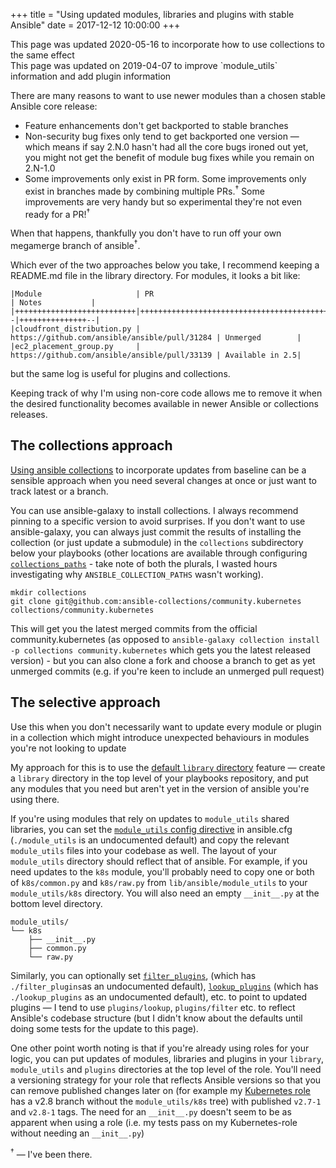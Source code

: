 +++
title = "Using updated modules, libraries and plugins with stable Ansible"
date = 2017-12-12 10:00:00
+++
<div class="alert alert-info"><span class="glyphicon glyphicon-info-sign"></span>
This page was updated 2020-05-16 to incorporate how to use collections to the
same effect
</div>

<div class="alert alert-info"><span class="glyphicon glyphicon-info-sign"></span>
This page was updated on 2019-04-07 to improve `module_utils` information and
add plugin information</div>

There are many reasons to want to use newer modules than a chosen
stable Ansible core release:

* Feature enhancements don't get backported to stable branches
* Non-security bug fixes only tend to get backported one version &mdash;
  which means if say 2.N.0 hasn't had all the core bugs ironed out yet,
  you might not get the benefit of module bug fixes while you remain on
  2.N-1.0
* Some improvements only exist in PR form. Some improvements only exist
  in branches made by combining multiple PRs.<sup>&dagger;</sup> Some improvements are very
  handy but so experimental they're not even ready for a PR!<sup>&dagger;</sup>

When that happens, thankfully you don't have to run off your own megamerge
branch of ansible<sup>&dagger;</sup>. 

Which ever of the two approaches below you take, I recommend keeping
a README.md file in the library directory. For modules, it looks a bit like:

```
|Module                     | PR                                            | Notes           |
|+++++++++++++++++++++++++++|+++++++++++++++++++++++++++++++++++++++++++++--|+++++++++++++++--|
|cloudfront_distribution.py | https://github.com/ansible/ansible/pull/31284 | Unmerged        |
|ec2_placement_group.py     | https://github.com/ansible/ansible/pull/33139 | Available in 2.5|
```
but the same log is useful for plugins and collections.

Keeping track of why I'm using non-core code allows me to remove it when the desired functionality
becomes available in newer Ansible or collections releases.

## The collections approach

[Using ansible collections](https://docs.ansible.com/ansible/latest/user_guide/collections_using.html)
to incorporate updates from baseline can be a sensible approach when you need
several changes at once or just want to track latest or a branch.

You can use ansible-galaxy to install collections. I always recommend pinning to
a specific version to avoid surprises. If you don't want to use ansible-galaxy,
you can always just commit the results of installing
the collection (or just update a submodule) in the `collections` subdirectory
below your playbooks (other locations are available through configuring
[`collections_paths`](https://docs.ansible.com/ansible/latest/reference_appendices/config.html#collections-paths) -
take note of both the plurals, I wasted hours investigating why `ANSIBLE_COLLECTION_PATHS` wasn't working).

```
mkdir collections
git clone git@github.com:ansible-collections/community.kubernetes collections/community.kubernetes
```

This will get you the latest merged commits from the official community.kubernetes
(as opposed to `ansible-galaxy collection install -p collections community.kubernetes` which
gets you the latest released version) - but you can also clone a fork and choose a
branch to get as yet unmerged commits (e.g. if you're keen to include an unmerged pull
request)

## The selective approach

Use this when you don't necessarily want to update every module or plugin in a collection
which might introduce unexpected behaviours in modules you're not looking to update

My approach for this is to use the [default `library`
directory](https://docs.ansible.com/ansible/latest/reference_appendices/config.html#default-module-path)
feature &mdash;
create a `library` directory in the top level of your playbooks repository,
and put any modules that you need but aren't yet in the version of ansible
you're using there.

If you're using modules that rely on updates to `module_utils` shared libraries, you can  set
the [`module_utils` config directive](https://docs.ansible.com/ansible/latest/reference_appendices/config.html#default-module-utils-path)
in ansible.cfg (`./module_utils` is an undocumented default) and copy the relevant `module_utils` files into your codebase as well.
The layout of your `module_utils`
directory should reflect that of ansible. For example, if you need updates to the `k8s` module, you'll probably
need to copy one or both of `k8s/common.py` and `k8s/raw.py` from `lib/ansible/module_utils` to your
`module_utils/k8s` directory. You will also need an empty `__init__.py` at the bottom level directory.

```
module_utils/
└── k8s
    ├── __init__.py
    ├── common.py
    └── raw.py
```

Similarly, you can optionally set [`filter_plugins`](https://docs.ansible.com/ansible/latest/reference_appendices/config.html#default-filter-plugin-path),
(which has `./filter_plugins`as an undocumented default),
[`lookup_plugins`](https://docs.ansible.com/ansible/latest/reference_appendices/config.html#default-lookup-plugin-path)
(which has `./lookup_plugins` as an undocumented default),
etc. to point to updated plugins &mdash; I tend to use `plugins/lookup`, `plugins/filter` etc. to reflect Ansible's codebase structure (but
I didn't know about the defaults until doing some tests for the update to this page).

One other point worth noting is that if you're already using roles for your logic, you can put updates of modules, libraries
and plugins in your `library`, `module_utils` and `plugins` directories at the top level of the role.
You'll need a versioning strategy for your role that reflects Ansible versions so that you can remove published changes
later on (for example my [Kubernetes role](https://github.com/willthames/ansible-role-kube-resource)
has a v2.8 branch without the `module_utils/k8s` tree) with published `v2.7-1` and `v2.8-1` tags. The need for an `__init__.py` doesn't
seem to be as apparent when using a role (i.e. my tests pass on my Kubernetes-role without needing an `__init__.py`)

<sup>&dagger;</sup> &mdash; I've been there.
